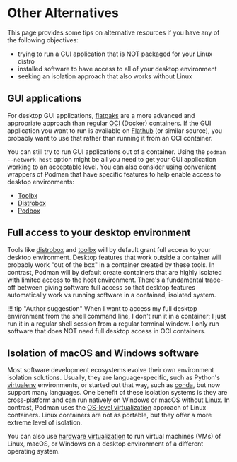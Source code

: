 Other Alternatives
==================

This page provides some tips on alternative resources if you have any of the
following objectives:

* trying to run a GUI application that is NOT packaged for your Linux distro
* installed software to have access to all of your desktop environment
* seeking an isolation approach that also works without Linux

GUI applications
----------------

For desktop GUI applications, [flatpaks](https://flatpak.org/) are a more advanced and
appropriate approach than regular [OCI](https://opencontainers.org/) (Docker)
containers.
If the GUI application you want to run is available on [Flathub](https://flathub.org/)
(or similar source), you probably want to use that rather than running it
from an OCI container.

You can still try to run GUI applications out of a container. Using the `podman --network
host` option might be all you need to get your GUI application working to an acceptable
level.
You can also consider using convenient wrappers of Podman that have specific features
to help enable access to desktop environments:

* [Toolbx](https://containertoolbx.org)
* [Distrobox](https://github.com/89luca89/distrobox)
* [Podbox](https://github.com/DimaZirix/podbox)

<!-- copybreak -->

Full access to your desktop environment 
---------------------------------------

Tools like [distrobox](https://github.com/89luca89/distrobox) and
[toolbx](https://github.com/containers/toolbox) will by default grant full access to
your desktop environment.  Desktop features that work outside a container will probably work "out of
the box" in a container created by these tools.
In contrast, Podman will by default create containers that are highly isolated with limited
access to the host environment. 
There's a fundamental trade-off between giving software full access so that desktop features
automatically work vs running software in a contained, isolated system.

!!! tip "Author suggestion"
    When I want to access my full desktop environment from the shell command line, I
    don't run it in a container; I just run it in a regular shell session from
    a regular terminal window. I only run software that does NOT need full desktop
    access in OCI containers.


Isolation of macOS and Windows software
---------------------------------------

Most software development ecosystems evolve their own environment isolation solutions.
Usually, they are language-specific, such as Python's
[virtualenv](https://virtualenv.pypa.io) environments, or started out that way, such as
[conda](https://conda.io/), but now support many languages.
One benefit of these isolation
systems is they are cross-platform and can run natively on Windows or macOS without Linux.
In contrast, Podman uses the
[OS-level virtualization](https://en.wikipedia.org/wiki/OS-level_virtualization) 
approach of Linux containers. Linux containers are not as portable, but they offer
a more extreme level of isolation.

You can also use [hardware
virtualization](https://en.wikipedia.org/wiki/Hardware_virtualization) to run
virtual machines (VMs) of Linux, macOS, or Windows on a desktop environment of a different
operating system.
